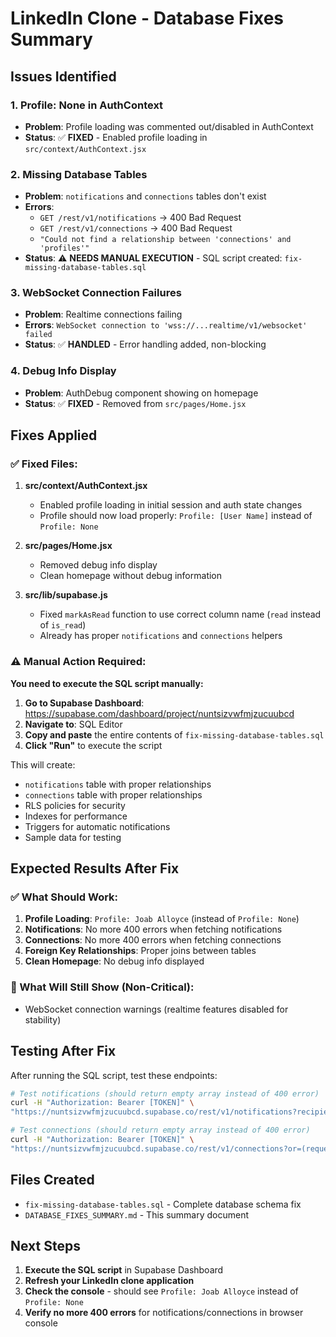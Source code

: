 # LinkedIn Clone - Database Fixes Summary

## Issues Identified

### 1. **Profile: None** in AuthContext
- **Problem**: Profile loading was commented out/disabled in AuthContext
- **Status**: ✅ **FIXED** - Enabled profile loading in `src/context/AuthContext.jsx`

### 2. **Missing Database Tables**
- **Problem**: `notifications` and `connections` tables don't exist
- **Errors**: 
  - `GET /rest/v1/notifications` → 400 Bad Request
  - `GET /rest/v1/connections` → 400 Bad Request
  - `"Could not find a relationship between 'connections' and 'profiles'"`
- **Status**: ⚠️ **NEEDS MANUAL EXECUTION** - SQL script created: `fix-missing-database-tables.sql`

### 3. **WebSocket Connection Failures**
- **Problem**: Realtime connections failing
- **Errors**: `WebSocket connection to 'wss://...realtime/v1/websocket' failed`
- **Status**: ✅ **HANDLED** - Error handling added, non-blocking

### 4. **Debug Info Display**
- **Problem**: AuthDebug component showing on homepage
- **Status**: ✅ **FIXED** - Removed from `src/pages/Home.jsx`

## Fixes Applied

### ✅ Fixed Files:

1. **src/context/AuthContext.jsx**
   - Enabled profile loading in initial session and auth state changes
   - Profile should now load properly: `Profile: [User Name]` instead of `Profile: None`

2. **src/pages/Home.jsx**
   - Removed debug info display
   - Clean homepage without debug information

3. **src/lib/supabase.js**
   - Fixed `markAsRead` function to use correct column name (`read` instead of `is_read`)
   - Already has proper `notifications` and `connections` helpers

### ⚠️ Manual Action Required:

**You need to execute the SQL script manually:**

1. **Go to Supabase Dashboard**: https://supabase.com/dashboard/project/nuntsizvwfmjzucuubcd
2. **Navigate to**: SQL Editor
3. **Copy and paste** the entire contents of `fix-missing-database-tables.sql`
4. **Click "Run"** to execute the script

This will create:
- `notifications` table with proper relationships
- `connections` table with proper relationships  
- RLS policies for security
- Indexes for performance
- Triggers for automatic notifications
- Sample data for testing

## Expected Results After Fix

### ✅ What Should Work:
1. **Profile Loading**: `Profile: Joab Alloyce` (instead of `Profile: None`)
2. **Notifications**: No more 400 errors when fetching notifications
3. **Connections**: No more 400 errors when fetching connections
4. **Foreign Key Relationships**: Proper joins between tables
5. **Clean Homepage**: No debug info displayed

### 🔄 What Will Still Show (Non-Critical):
- WebSocket connection warnings (realtime features disabled for stability)

## Testing After Fix

After running the SQL script, test these endpoints:

```bash
# Test notifications (should return empty array instead of 400 error)
curl -H "Authorization: Bearer [TOKEN]" \
"https://nuntsizvwfmjzucuubcd.supabase.co/rest/v1/notifications?recipient_id=eq.950c554c-a3e2-47bd-88f3-9cbc3da7b80c"

# Test connections (should return empty array instead of 400 error)  
curl -H "Authorization: Bearer [TOKEN]" \
"https://nuntsizvwfmjzucuubcd.supabase.co/rest/v1/connections?or=(requester_id.eq.950c554c-a3e2-47bd-88f3-9cbc3da7b80c,receiver_id.eq.950c554c-a3e2-47bd-88f3-9cbc3da7b80c)"
```

## Files Created
- `fix-missing-database-tables.sql` - Complete database schema fix
- `DATABASE_FIXES_SUMMARY.md` - This summary document

## Next Steps
1. **Execute the SQL script** in Supabase Dashboard
2. **Refresh your LinkedIn clone application**
3. **Check the console** - should see `Profile: Joab Alloyce` instead of `Profile: None`
4. **Verify no more 400 errors** for notifications/connections in browser console